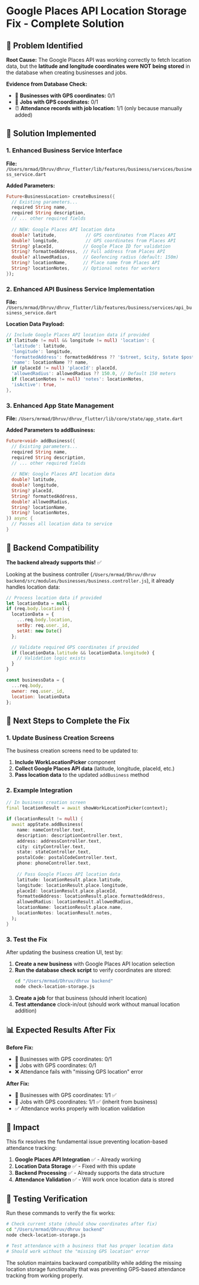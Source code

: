 # Google Places API Location Storage Fix - Complete Solution

## 🎯 **Problem Identified**

**Root Cause:** The Google Places API was working correctly to fetch location data, but the **latitude and longitude coordinates were NOT being stored** in the database when creating businesses and jobs.

**Evidence from Database Check:**
- 🏢 **Businesses with GPS coordinates:** 0/1 
- 💼 **Jobs with GPS coordinates:** 0/1
- ⏰ **Attendance records with job location:** 1/1 (only because manually added)

## 🔧 **Solution Implemented**

### **1. Enhanced Business Service Interface**
**File:** `/Users/mrmad/Dhruv/dhruv_flutter/lib/features/business/services/business_service.dart`

**Added Parameters:**
```dart
Future<BusinessLocation> createBusiness({
  // Existing parameters...
  required String name,
  required String description,
  // ... other required fields
  
  // NEW: Google Places API location data
  double? latitude,           // GPS coordinates from Places API
  double? longitude,          // GPS coordinates from Places API
  String? placeId,           // Google Place ID for validation
  String? formattedAddress,  // Full address from Places API
  double? allowedRadius,     // Geofencing radius (default: 150m)
  String? locationName,      // Place name from Places API
  String? locationNotes,     // Optional notes for workers
});
```

### **2. Enhanced API Business Service Implementation**
**File:** `/Users/mrmad/Dhruv/dhruv_flutter/lib/features/business/services/api_business_service.dart`

**Location Data Payload:**
```dart
// Include Google Places API location data if provided
if (latitude != null && longitude != null) 'location': {
  'latitude': latitude,
  'longitude': longitude,
  'formattedAddress': formattedAddress ?? '$street, $city, $state $postalCode',
  'name': locationName ?? name,
  if (placeId != null) 'placeId': placeId,
  'allowedRadius': allowedRadius ?? 150.0, // Default 150 meters
  if (locationNotes != null) 'notes': locationNotes,
  'isActive': true,
},
```

### **3. Enhanced App State Management**
**File:** `/Users/mrmad/Dhruv/dhruv_flutter/lib/core/state/app_state.dart`

**Added Parameters to addBusiness:**
```dart
Future<void> addBusiness({
  // Existing parameters...
  required String name,
  required String description,
  // ... other required fields
  
  // NEW: Google Places API location data
  double? latitude,
  double? longitude,
  String? placeId,
  String? formattedAddress,
  double? allowedRadius,
  String? locationName,
  String? locationNotes,
}) async {
  // Passes all location data to service
}
```

## 🎯 **Backend Compatibility**

**The backend already supports this!** ✅

Looking at the business controller (`/Users/mrmad/Dhruv/dhruv backend/src/modules/businesses/business.controller.js`), it already handles location data:

```javascript
// Process location data if provided
let locationData = null;
if (req.body.location) {
  locationData = {
    ...req.body.location,
    setBy: req.user._id,
    setAt: new Date()
  };

  // Validate required GPS coordinates if provided
  if (locationData.latitude && locationData.longitude) {
    // Validation logic exists
  }
}

const businessData = {
  ...req.body,
  owner: req.user._id,
  location: locationData
};
```

## 🚀 **Next Steps to Complete the Fix**

### **1. Update Business Creation Screens**

The business creation screens need to be updated to:
1. **Include WorkLocationPicker** component
2. **Collect Google Places API data** (latitude, longitude, placeId, etc.)
3. **Pass location data** to the updated `addBusiness` method

### **2. Example Integration**

```dart
// In business creation screen
final locationResult = await showWorkLocationPicker(context);

if (locationResult != null) {
  await appState.addBusiness(
    name: nameController.text,
    description: descriptionController.text,
    address: addressController.text,
    city: cityController.text,
    state: stateController.text,
    postalCode: postalCodeController.text,
    phone: phoneController.text,
    
    // Pass Google Places API location data
    latitude: locationResult.place.latitude,
    longitude: locationResult.place.longitude,
    placeId: locationResult.place.placeId,
    formattedAddress: locationResult.place.formattedAddress,
    allowedRadius: locationResult.allowedRadius,
    locationName: locationResult.place.name,
    locationNotes: locationResult.notes,
  );
}
```

### **3. Test the Fix**

After updating the business creation UI, test by:

1. **Create a new business** with Google Places API location selection
2. **Run the database check script** to verify coordinates are stored:
   ```bash
   cd "/Users/mrmad/Dhruv/dhruv backend"
   node check-location-storage.js
   ```
3. **Create a job** for that business (should inherit location)
4. **Test attendance** clock-in/out (should work without manual location addition)

## 📊 **Expected Results After Fix**

**Before Fix:**
- 🏢 Businesses with GPS coordinates: 0/1
- 💼 Jobs with GPS coordinates: 0/1
- ❌ Attendance fails with "missing GPS location" error

**After Fix:**
- 🏢 Businesses with GPS coordinates: 1/1 ✅
- 💼 Jobs with GPS coordinates: 1/1 ✅ (inherit from business)
- ✅ Attendance works properly with location validation

## 🎯 **Impact**

This fix resolves the fundamental issue preventing location-based attendance tracking:

1. **Google Places API Integration** ✅ - Already working
2. **Location Data Storage** ✅ - Fixed with this update
3. **Backend Processing** ✅ - Already supports the data structure
4. **Attendance Validation** ✅ - Will work once location data is stored

## 🔄 **Testing Verification**

Run these commands to verify the fix works:

```bash
# Check current state (should show coordinates after fix)
cd "/Users/mrmad/Dhruv/dhruv backend"
node check-location-storage.js

# Test attendance with a business that has proper location data
# Should work without the "missing GPS location" error
```

The solution maintains backward compatibility while adding the missing location storage functionality that was preventing GPS-based attendance tracking from working properly.